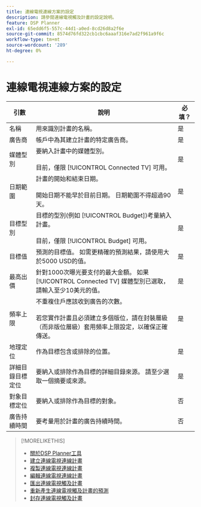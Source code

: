```yaml
---
title: 連線電視連線方案的設定
description: 請參閱連線電視觸及計畫的設定說明。
feature: DSP Planner
exl-id: 65edd6f5-557c-44d1-a0ed-8cd26d8a2f6e
source-git-commit: 8574d76fd322cb1cbc6aaaf316e7ad2f961a9f6c
workflow-type: tm+mt
source-wordcount: '289'
ht-degree: 0%

---
```


# 連線電視連線方案的設定

| 引數 | 說明 | 必填？ |
| --- | --- | --- |
| 名稱 | 用來識別計畫的名稱。 | 是 |
| 廣告商 | 帳戶中為其建立計畫的特定廣告商。 | 是 |
| 媒體型別 | 要納入計畫中的媒體型別。<br><br>目前，僅限 [!UICONTROL Connected TV] 可用。 | 是 |
| 日期範圍 | 計畫的開始和結束日期。<br><br>開始日期不能早於目前日期。 日期範圍不得超過90天。 | 是 |
| 目標型別 | 目標的型別(例如 [!UICONTROL Budget])考量納入計畫。<br><br>目前，僅限 [!UICONTROL Budget] 可用。 | 是 |
| 目標值 | 預測的目標值。 如需更精確的預測結果，請使用大於5000 USD的值。 | 是 |
| 最高出價 | 針對1000次曝光要支付的最大金額。 如果 [!UICONTROL Connected TV] 媒體型別已選取，請輸入至少10美元的值。 | 是 |
| 頻率上限 | 不重複住戶應該收到廣告的次數。<br><br>若您實作計畫且必須建立多個版位，請在封裝層級（而非版位層級）套用頻率上限設定，以確保正確傳送。 | 是 |
| 地理定位 | 作為目標包含或排除的位置。 | 是 |
| 詳細目錄目標定位 | 要納入或排除作為目標的詳細目錄來源。 請至少選取一個摘要或來源。 | 是 |
| 對象目標定位 | 要納入或排除作為目標的對象。 | 否 |
| 廣告持續時間 | 要考量用於計畫的廣告持續時間。 | 否 |

>[!MORELIKETHIS]
>
>* [關於DSP Planner工具](planner-about.md)
>* [建立連線電視連線計畫](planner-create.md)
>* [複製連線電視連線計畫](planner-duplicate.md)
>* [編輯連線電視連線計畫](planner-edit.md)
>* [匯出連線電視觸及計畫](planner-export.md)
>* [重新產生連線電視觸及計畫的預測](planner-forecast.md)
>* [封存連線電視觸及計畫](planner-archive.md)
